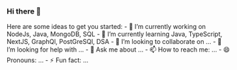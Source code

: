 ### Hi there 👋

<!--
**shubh55519/shubh55519** is a ✨ _special_ ✨ repository because its `README.md` (this file) appears on your GitHub profile.
--!>

Here are some ideas to get you started:

- 🔭 I’m currently working on NodeJs, Java, MongoDB, SQL 
- 🌱 I’m currently learning Java, TypeScript, NextJS, GraphQl, PostGreSQl, DSA
- 👯 I’m looking to collaborate on ...
- 🤔 I’m looking for help with ...
- 💬 Ask me about ...
- 📫 How to reach me: ...
- 😄 Pronouns: ...
- ⚡ Fun fact: ...

